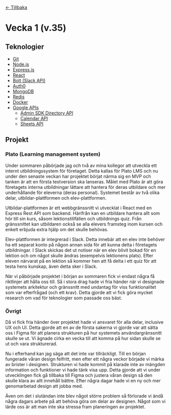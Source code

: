 [← Tillbaka](../README.md)

# Vecka 1 (v.35)

## Teknologier
- [Git](https://git-scm.com/)
- [Node.js](https://nodejs.org/en/)
- [Express.js](https://expressjs.com/)
- [React](https://reactjs.org/)
- [Bolt (Slack API)](https://slack.dev/bolt-js/tutorial/getting-started)
- [Auth0](https://auth0.com/)
- [MongoDB](https://www.mongodb.com/)
- [Redis](https://redis.io/)
- [Docker](https://www.docker.com/)
- [Google APIs](https://developers.google.com/apis-explorer)
    - [Admin SDK Directory API](https://developers.google.com/admin-sdk/directory/reference/rest)
    - [Calendar API](https://developers.google.com/calendar/api/v3/reference)
    - [Sheets API](https://developers.google.com/sheets/api/reference/rest)

## Projekt

### Plato (Learning management system)
Under sommaren påbörjade jag och två av mina kollegor att utveckla ett internt utbildningssystem för företaget. Detta kallas för Plato LMS och nu under den 
senaste veckan har projektet börjat närma sig en MVP och tanken är att en första testversion ska lanseras. Målet med Plato är att göra företagets interna
utbildningar lättare att hantera för deras utbildare och mer underhållande för eleverna (deras personal). Systemet består av två olika delar, 
utbildar-plattformen och elev-plattformen. 

Utbildar-plattformen är ett webbgränssnitt vi utvecklat i React med en Express Rest API som backend. Härifrån kan en utbildare hantera allt som hör till sin 
kurs, såsom lektionstillfällen och utbildnings quiz. Från gränssnittet kan utbildaren också se alla elevers framsteg inom kursen och enkelt erbjuda extra hjälp
om det skulle behövas.

Elev-plattformen är integrerad i Slack. Detta innebär att en elev inte behöver ha ett separat konto på någon annan sida för att kunna delta i företagets
utbildningar. I Slack skickas det ut notiser när en elev blivit bokad för en lektion och om något skulle ändras (exempelvis lektionens plats). Efter eleven
närvarat på en lektion så kommer hen att få delta i ett quiz för att testa hens kunskap, även detta sker i Slack.

När vi påbörjade projektet i början av sommaren fick vi endast några få riktlinjer att hålla oss till. Så i stora drag hade vi fria händer när vi designade
systemets arkitektur och gränssnitt med undantag för viss funktionalitet som var efterfrågad (och ett krav). Detta gjorde att vi fick göra mycket research om 
vad för teknologier som passade oss bäst.

### Övrigt
Då vi fick fria händer över projektet hade vi ansvaret för alla delar, inclusive UX och UI. Detta gjorde att en av de första sakerna vi gjorde var att sätta
oss i Figma för att planera strukturen på hur systemets användargränssnitt skulle se ut. Vi ägnade cirka en vecka till att komma på hur sidan skulle se ut
och vara strukturerad.

Nu i efterhand kan jag säga att det inte var tillräckligt. Till en början fungerade våran design felfritt, men efter ett några veckor började vi märka av brister i
designen. Strukturen vi hade kommit på klarade inte av mängden information och funktioner vi hade tänk visa upp. Detta gjorde att vi under utvecklingen fick gå tillbaka
till Figma och justera våran design så den skulle klara av allt innehåll bättre. Efter några dagar hade vi en ny och mer genomarbetad design att jobba med.

Även om det i slutändan inte blev något större problem så förlorade vi ändå några dagars arbete på att behöva göra om delar av designen. Något som vi lärde
oss är att man inte ska stressa fram planeringen av projektet.

